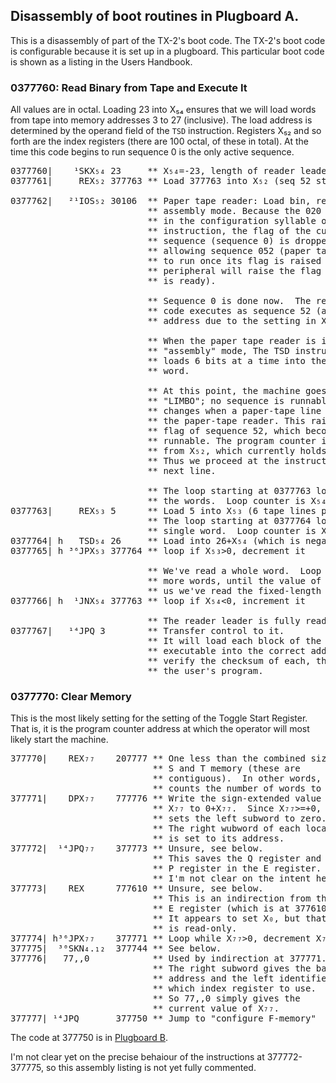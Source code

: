 ## Disassembly of boot routines in Plugboard A.

This is a disassembly of part of the TX-2's boot code. The TX-2's boot
code is configurable because it is set up in a plugboard.  This
particular boot code is shown as a listing in the Users Handbook.

### 0377760: Read Binary from Tape and Execute It

All values are in octal.  Loading 23 into X₅₄ ensures that we will
load words from tape into memory addresses 3 to 27 (inclusive).  The
load address is determined by the operand field of the `TSD`
instruction.  Registers X₅₂ and so forth are the index registers
(there are 100 octal, of these in total).  At the time this code
begins to run sequence 0 is the only active sequence.

<pre>
0377760|    ¹SKX₅₄ 23     ** X₅₄=-23, length of reader leader.
0377761|     REX₅₂ 377763 ** Load 377763 into X₅₂ (seq 52 start point)

0377762|   ²¹IOS₅₂ 30106  ** Paper tape reader: Load bin, read
                          ** assembly mode. Because the 020 bit was set
                          ** in the configuration syllable of the IOS
                          ** instruction, the flag of the current
                          ** sequence (sequence 0) is dropped,
                          ** allowing sequence 052 (paper tape reader)
                          ** to run once its flag is raised (the
                          ** peripheral will raise the flag when data
                          ** is ready).

                          ** Sequence 0 is done now.  The remaining
                          ** code executes as sequence 52 (at the next
                          ** address due to the setting in X₅₂).

                          ** When the paper tape reader is in
                          ** "assembly" mode, The TSD instruction
                          ** loads 6 bits at a time into the 36-bit
                          ** word.

                          ** At this point, the machine goes into
                          ** "LIMBO"; no sequence is runnable.  This
                          ** changes when a paper-tape line is read by
                          ** the paper-tape reader. This raises the
                          ** flag of sequence 52, which becomes
                          ** runnable. The program counter is restored
                          ** from X₅₂, which currently holds 377763.
                          ** Thus we proceed at the instruction on the
                          ** next line.

                          ** The loop starting at 0377763 loads all
                          ** the words.  Loop counter is X₅₄.
0377763|     REX₅₃ 5      ** Load 5 into X₅₃ (6 tape lines per word)
                          ** The loop starting at 0377764 loads a
                          ** single word.  Loop counter is X₅₃.
0377764| h   TSD₅₄ 26     ** Load into 26+X₅₄ (which is negative)
0377765| h ³⁶JPX₅₃ 377764 ** loop if X₅₃>0, decrement it

                          ** We've read a whole word.  Loop to read
                          ** more words, until the value of X₅₄ tells
                          ** us we've read the fixed-length prefix.
0377766| h  ¹JNX₅₄ 377763 ** loop if X₅₄<0, increment it

                          ** The reader leader is fully read.
0377767|   ¹⁴JPQ 3        ** Transfer control to it.
                          ** It will load each block of the
                          ** executable into the correct address and
                          ** verify the checksum of each, then call
                          ** the user's program.
</pre>


### 0377770: Clear Memory

This is the most likely setting for the setting of the Toggle Start
Register.  That is, it is the program counter address at which the
operator will most likely start the machine.

<pre>
377770|    REX₇₇    207777 ** One less than the combined size of
                           ** S and T memory (these are
                           ** contiguous).  In other words, this
                           ** counts the number of words to clear.
377771|    DPX₇₇    777776 ** Write the sign-extended value of
                           ** X₇₇ to 0+X₇₇.  Since X₇₇>=+0, this
                           ** sets the left subword to zero.
                           ** The right wubword of each location
                           ** is set to its address.
377772|  ¹⁴JPQ₇₇    377773 ** Unsure, see below.
                           ** This saves the Q register and
                           ** P register in the E register.
                           ** I'm not clear on the intent here.
377773|    REX      777610 ** Unsure, see below.
                           ** This is an indirection from the
                           ** E register (which is at 377610).
                           ** It appears to set X₀, but that
                           ** is read-only.
377774| h³⁶JPX₇₇    377771 ** Loop while X₇₇>0, decrement X₇₇.
377775|  ³⁰SKN₄.₁₂  377744 ** See below.
377776|   77,,0            ** Used by indirection at 377771.
                           ** The right subword gives the base
                           ** address and the left identifies
                           ** which index register to use.
                           ** So 77,,0 simply gives the
                           ** current value of X₇₇.
377777| ¹⁴JPQ       377750 ** Jump to "configure F-memory"
</pre>

The code at 377750 is in [Plugboard B](plugboard-B).

I'm not clear yet on the precise behaiour of the instructions at
377772-377775, so this assembly listing is not yet fully commented.
